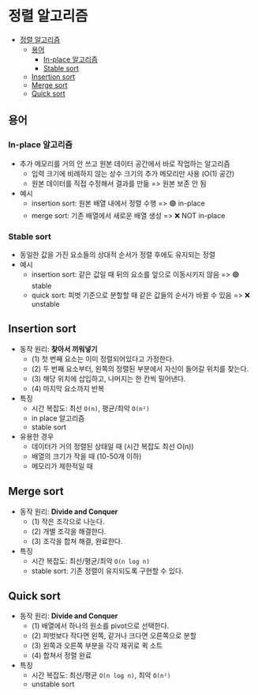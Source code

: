 # 정렬 알고리즘

- [정렬 알고리즘](#정렬-알고리즘)
  - [용어](#용어)
    - [In-place 알고리즘](#in-place-알고리즘)
    - [Stable sort](#stable-sort)
  - [Insertion sort](#insertion-sort)
  - [Merge sort](#merge-sort)
  - [Quick sort](#quick-sort)

## 용어

### In-place 알고리즘

- 추가 메모리를 거의 안 쓰고 원본 데이터 공간에서 바로 작업하는 알고리즘
  - 입력 크기에 비례하지 않는 상수 크기의 추가 메모리만 사용 (O(1) 공간)
  - 원본 데이터를 직접 수정해서 결과를 만듦 => 원본 보존 안 됨
- 예시
  - insertion sort: 원본 배열 내에서 정렬 수행 => 🟢 in-place
  - merge sort: 기존 배열에서 새로운 배열 생성 => ❌ NOT in-place

### Stable sort

- 동일한 값을 가진 요소들의 상대적 순서가 정렬 후에도 유지되는 정렬
- 예시
  - insertion sort: 같은 값일 때 뒤의 요소를 앞으로 이동시키지 않음 => 🟢 stable
  - quick sort: 피벗 기준으로 분할할 때 같은 값들의 순서가 바뀔 수 있음 => ❌ unstable

## Insertion sort

- 동작 원리: **찾아서 끼워넣기**
  - (1) 첫 번째 요소는 이미 정렬되어있다고 가정한다.
  - (2) 두 번째 요소부터, 왼쪽의 정렬된 부분에서 자신이 들어갈 위치를 찾는다.
  - (3) 해당 위치에 삽입하고, 나머지는 한 칸씩 밀어낸다.
  - (4) 마지막 요소까지 반복
- 특징
  - 시간 복잡도: 최선 `O(n)`, 평균/최악 `O(n²)`
  - in place 알고리즘
  - stable sort
- 유용한 경우
  - 데이터가 거의 정렬된 상태일 때 (시간 복잡도 최선 O(n))
  - 배열의 크기가 작을 때 (10-50개 이하)
  - 메모리가 제한적일 때

## Merge sort

- 동작 원리: **Divide and Conquer**
  - (1) 작은 조각으로 나눈다.
  - (2) 개별 조각을 해결한다.
  - (3) 조각을 합쳐 해결, 완료한다.
- 특징
  - 시간 복잡도: 최선/평균/최악 `O(n log n)`
  - stable sort: 기존 정렬이 유지되도록 구현할 수 있다.

## Quick sort

- 동작 원리: **Divide and Conquer**
  - (1) 배열에서 하나의 원소를 pivot으로 선택한다.
  - (2) 피벗보다 작다면 왼쪽, 같거나 크다면 오른쪽으로 분할
  - (3) 왼쪽과 오른쪽 부분을 각각 재귀로 퀵 소트
  - (4) 합쳐서 정렬 완료
- 특징
  - 시간 복잡도: 최선/평균 `O(n log n)`, 최악 `O(n²)`
  - unstable sort
